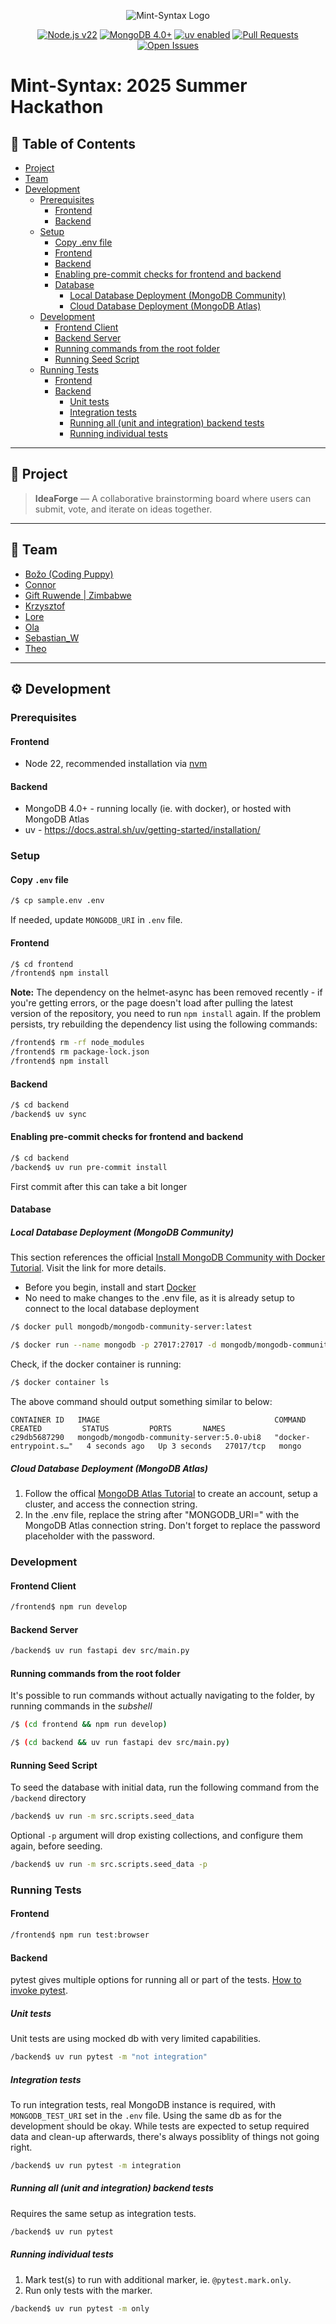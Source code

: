 <p align="center">
  <img src="https://i.ibb.co/Cs11WQFJ/mint-syntax-baner-transparent-1.png" alt="Mint-Syntax Logo" />
</p>

<p align="center">
  <a href="https://nodejs.org/"><img src="https://img.shields.io/badge/Node.js-22.x-green" alt="Node.js v22" /></a>
  <a href="https://www.mongodb.com/"><img src="https://img.shields.io/badge/MongoDB-4.0+-brightgreen" alt="MongoDB 4.0+" /></a>
  <a href="https://docs.astral.sh/uv/"><img src="https://img.shields.io/badge/uv-enabled-purple" alt="uv enabled" /></a>
  <a href="https://github.com/freeCodeCamp-2025-Summer-Hackathon/mint-syntax/pulls">
    <img src="https://img.shields.io/github/issues-pr/freeCodeCamp-2025-Summer-Hackathon/mint-syntax" alt="Pull Requests" />
  </a>
  <a href="https://github.com/freeCodeCamp-2025-Summer-Hackathon/mint-syntax/issues">
    <img src="https://img.shields.io/github/issues/freeCodeCamp-2025-Summer-Hackathon/mint-syntax" alt="Open Issues" />
  </a>
</p>

# Mint-Syntax: 2025 Summer Hackathon

## 📍 Table of Contents
- [Project](#-project)
- [Team](#-team)
- [Development](#️-development)
  - [Prerequisites](#prerequisites)
    - [Frontend](#frontend)
    - [Backend](#backend)
  - [Setup](#setup)
    - [Copy .env file](#copy-env-file)
    - [Frontend](#frontend-1)
    - [Backend](#backend-1)
    - [Enabling pre-commit checks for frontend and backend](#enabling-pre-commit-checks-for-frontend-and-backend)
    - [Database](#database)
      - [Local Database Deployment (MongoDB Community)](#local-database-deployment-mongodb-community)
      - [Cloud Database Deployment (MongoDB Atlas)](#cloud-database-deployment-mongodb-atlas)
  - [Development](#development)
    - [Frontend Client](#frontend-client)
    - [Backend Server](#backend-server)
    - [Running commands from the root folder](#running-commands-from-the-root-folder)
    - [Running Seed Script](#running-seed-script)
  - [Running Tests](#running-tests)
    - [Frontend](#frontend-2)
    - [Backend](#backend-2)
      - [Unit tests](#unit-tests)
      - [Integration tests](#integration-tests)
      - [Running all (unit and integration) backend tests](#running-all-unit-and-integration-backend-tests)
      - [Running individual tests](#running-individual-tests)

---

## 📌 Project
> **IdeaForge** — A collaborative brainstorming board where users can submit, vote, and iterate on ideas together.

---

## 👥 Team

<ul>
 <!--<li>Apofus</li>-->
  <li><a href="https://github.com/bstojkovic">Božo (Coding Puppy)</a></li>
  <li><a href="https://github.com/connororeil">Connor</a></li>
  <li><a href="https://github.com/willhitman">Gift Ruwende | Zimbabwe</a></li>
  <li><a href="https://github.com/gikf">Krzysztof</a></li>
   <!--<li><a href="https://github.com/MarkoCuk54">longlive247</a></li>-->
  <li><a href="https://github.com/Lorevdh">Lore</a></li>
  <!--<li>Millicent</li>-->
  <li><a href="https://github.com/Vallayah">Ola</a></li>
  <li><a href="https://github.com/Sebastian-Wlo">Sebastian_W</a></li>
  <li><a href="https://github.com/cosmonewt">Theo</a></li>
 <!--<li><a href="https://github.com/tetrisy">Tetris</li>-->
 <!--<li><a href="https://github.com/nurmukhammad03">VooDooRe</a></li>-->
</ul>

---
## ⚙️ Development

### Prerequisites

#### Frontend
- Node 22, recommended installation via [nvm](https://github.com/nvm-sh/nvm/)

#### Backend

- MongoDB 4.0+ - running locally (ie. with docker), or hosted with MongoDB Atlas
- uv - https://docs.astral.sh/uv/getting-started/installation/

### Setup

#### Copy `.env` file

```bash
/$ cp sample.env .env
```

If needed, update `MONGODB_URI` in `.env` file.

#### Frontend

```bash
/$ cd frontend
/frontend$ npm install
```

**Note:** The dependency on the helmet-async has been removed recently - if you're getting errors, or the page doesn't load after pulling the latest version of the repository, you need to run `npm install` again. If the problem persists, try rebuilding the dependency list using the following commands:

```bash
/frontend$ rm -rf node_modules
/frontend$ rm package-lock.json
/frontend$ npm install
```
#### Backend

```bash
/$ cd backend
/backend$ uv sync
```

#### Enabling pre-commit checks for frontend and backend

```bash
/$ cd backend
/backend$ uv run pre-commit install
```
First commit after this can take a bit longer

#### Database

##### Local Database Deployment (MongoDB Community)

This section references the official [Install MongoDB Community with Docker Tutorial](https://www.mongodb.com/docs/manual/tutorial/install-mongodb-community-with-docker/). Visit the link for more details.

- Before you begin, install and start [Docker](https://docs.docker.com/get-started/get-docker/)
- No need to make changes to the .env file, as it is already setup to connect to the local database deployment

```bash
/$ docker pull mongodb/mongodb-community-server:latest
```

```bash
/$ docker run --name mongodb -p 27017:27017 -d mongodb/mongodb-community-server:latest
```
Check, if the docker container is running:
```bash
/$ docker container ls
```
The above command should output something similar to below:
```
CONTAINER ID   IMAGE                                       COMMAND                  CREATED         STATUS         PORTS       NAMES
c29db5687290   mongodb/mongodb-community-server:5.0-ubi8   "docker-entrypoint.s…"   4 seconds ago   Up 3 seconds   27017/tcp   mongo
```

##### Cloud Database Deployment (MongoDB Atlas)

1. Follow the offical [MongoDB Atlas Tutorial](https://www.mongodb.com/resources/products/platform/mongodb-atlas-tutorial) to create an account, setup a cluster, and access the connection string.
2. In the .env file, replace the string after "MONGODB_URI=" with the MongoDB Atlas connection string. Don't forget to replace the password placeholder with the password.

### Development

#### Frontend Client

```bash
/frontend$ npm run develop
```

#### Backend Server

```bash
/backend$ uv run fastapi dev src/main.py
```

#### Running commands from the root folder

It's possible to run commands without actually navigating to the folder, by running commands in the _subshell_

```bash
/$ (cd frontend && npm run develop)
```

```bash
/$ (cd backend && uv run fastapi dev src/main.py)
```
#### Running Seed Script
To seed the database with initial data, run the following command from the `/backend` directory

```bash
/backend$ uv run -m src.scripts.seed_data
```

Optional `-p` argument will drop existing collections, and configure them again, before seeding.

```bash
/backend$ uv run -m src.scripts.seed_data -p
```

### Running Tests

#### Frontend

```bash
/frontend$ npm run test:browser
```

#### Backend

pytest gives multiple options for running all or part of the tests. [How to invoke pytest](https://docs.pytest.org/en/stable/how-to/usage.html#specifying-which-tests-to-run).

##### Unit tests
Unit tests are using mocked db with very limited capabilities.

```bash
/backend$ uv run pytest -m "not integration"
```

##### Integration tests
To run integration tests, real MongoDB instance is required, with `MONGODB_TEST_URI` set in the `.env` file. Using the same db as for the development should be okay. While tests are expected to setup required data and clean-up afterwards, there's always possiblity of things not going right.

```bash
/backend$ uv run pytest -m integration
```

##### Running all (unit and integration) backend tests
Requires the same setup as integration tests.

```bash
/backend$ uv run pytest
```

##### Running individual tests

1. Mark test(s) to run with additional marker, ie. `@pytest.mark.only`.
2. Run only tests with the marker.

```bash
/backend$ uv run pytest -m only
```
